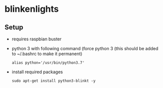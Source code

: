 # blinkenlights

## Setup

- requires raspbian buster
- python 3 with following command (force python 3 (this should be added to ~/.bashrc to make it permanent)
  
      alias python='/usr/bin/python3.7'

- install required packages

      sudo apt-get install python3-blinkt -y
      
      
